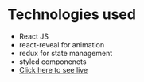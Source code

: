 # Technologies used

- React JS
- react-reveal for animation
- redux for state management
- styled componenets
- [Click here to see live](https://teslaclonebysoham.netlify.app)
